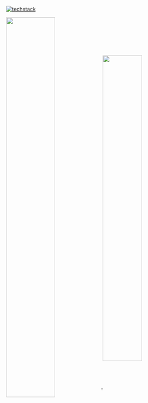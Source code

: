 <p>
    <a href="https://skillicons.dev">
        <img src="https://skillicons.dev/icons?i=vscode,figma,github,md,html,css,materialui,tailwind,js,typescript,react,nextjs,gatsby&perline=13" alt="techstack" /> 
    </a>
</p>
<p>
    <a href="https://github.com/yhuj79?tab=repositories">
        <img align="center" src="https://github-readme-stats.vercel.app/api?username=yhuj79&custom_title=GitHub&nbsp;Stats&show_icons=true&line_height=31.9&include_all_commits=true&count_private=true&border_radius=7&border_color=ECEFF4&bg_color=2E3440&title_color=ECEFF4&text_color=ECEFF4" width=51.4% />
    </a>
    <a href="https://github.com/yhuj79?tab=repositories">
        <img align="center" src="https://github-readme-stats.vercel.app/api/top-langs/?username=yhuj79&langs_count=6&layout=compact&border_color=ECEFF4&bg_color=2E3440&title_color=ECEFF4&text_color=ECEFF4" width=46.1% />
    </a>
</p>
<!--
<p>
    <a href="https://github.com/yhuj79?tab=repositories">
        <img align="center" src="https://raw.githubusercontent.com/yhuj79/yhuj79/main/profile-summary-card-output/nord_dark/0-profile-details.svg" width=97.9% />
    </a>
</p>
-->
